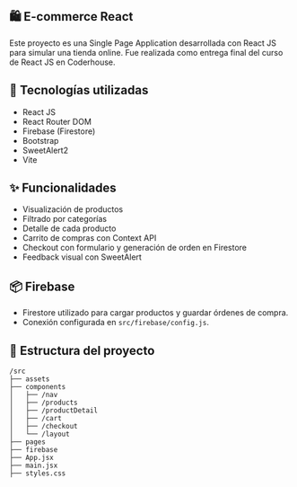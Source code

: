 ## 🛍 E-commerce React

Este proyecto es una Single Page Application desarrollada con React JS para simular una tienda online. Fue realizada como entrega final del curso de React JS en Coderhouse.

## 🔧 Tecnologías utilizadas

- React JS
- React Router DOM
- Firebase (Firestore)
- Bootstrap
- SweetAlert2
- Vite

## ✨ Funcionalidades

- Visualización de productos
- Filtrado por categorías
- Detalle de cada producto
- Carrito de compras con Context API
- Checkout con formulario y generación de orden en Firestore
- Feedback visual con SweetAlert

## 📦 Firebase

- Firestore utilizado para cargar productos y guardar órdenes de compra.
- Conexión configurada en `src/firebase/config.js`.

## 📁 Estructura del proyecto

```plaintext
/src
├── assets
├── components
│   ├── /nav
│   ├── /products
│   ├── /productDetail
│   ├── /cart
│   ├── /checkout
│   └── /layout
├── pages
├── firebase
├── App.jsx
├── main.jsx
├── styles.css
